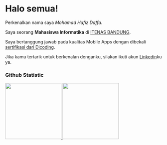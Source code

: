 # Halo semua! 

Perkenalkan nama saya *Mohamad Hafiz Daffa*.<br>

Saya seorang **Mahasiswa Informatika** di [ITENAS BANDUNG](https://www.itenas.ac.id/).<br>

Saya bertanggung jawab pada kualitas Mobile Apps  dengan dibekali [sertifikasi dari Dicoding](https://www.dicoding.com/certificates/MRZMEEWYRPYQ).<br>


Jika kamu tertarik untuk berkenalan denganku, silakan ikuti akun [Linkedin](https://www.linkedin.com/in/hafiz-daffa-970751218)ku ya.

### Github Statistic
<p align="left">
<a href="https://github.com/HafizWayne">
<img height="180em" src="https://github-readme-stats-eight-theta.vercel.app/api?username=HafizWayne&show_icons=true&theme=algolia&include_all_commits=true&count_private=true&cache_seconds=1800"/>
<img height="180em" src="https://github-readme-stats-eight-theta.vercel.app/api/top-langs/?username=HafizWayne&layout=compact&langs_count=8&theme=algolia&cache_seconds=1800"/>
</a>
</p>

